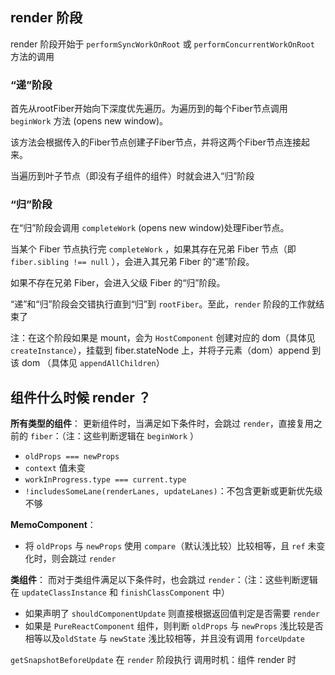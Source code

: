 ## render 阶段
render 阶段开始于 `performSyncWorkOnRoot` 或 `performConcurrentWorkOnRoot` 方法的调用

### **“递”阶段**
首先从rootFiber开始向下深度优先遍历。为遍历到的每个Fiber节点调用 `beginWork` 方法 (opens new window)。

该方法会根据传入的Fiber节点创建子Fiber节点，并将这两个Fiber节点连接起来。

当遍历到叶子节点（即没有子组件的组件）时就会进入“归”阶段

### **“归”阶段**
在“归”阶段会调用 `completeWork` (opens new window)处理Fiber节点。

当某个 Fiber 节点执行完 `completeWork` ，如果其存在兄弟 Fiber 节点（即 `fiber.sibling !== null` ），会进入其兄弟 Fiber 的“递”阶段。

如果不存在兄弟 Fiber，会进入父级 Fiber 的“归”阶段。

“递”和“归”阶段会交错执行直到“归”到 `rootFiber`。至此，`render` 阶段的工作就结束了

注：在这个阶段如果是 mount，会为 `HostComponent` 创建对应的 dom（具体见 `createInstance`），挂载到 fiber.stateNode 上，并将子元素（dom）append 到该 dom （具体见 `appendAllChildren`）

## 组件什么时候 render ？
**所有类型的组件**：
更新组件时，当满足如下条件时，会跳过 `render`，直接复用之前的 `fiber`：（注：这些判断逻辑在 `beginWork` ）

- `oldProps === newProps`
- `context` 值未变
- `workInProgress.type === current.type`
- `!includesSomeLane(renderLanes, updateLanes)`：不包含更新或更新优先级不够

**MemoComponent**：
- 将 `oldProps` 与 `newProps` 使用 `compare`（默认浅比较）比较相等，且 `ref` 未变化时，则会跳过 `render`

**类组件**：
而对于类组件满足以下条件时，也会跳过 `render`：（注：这些判断逻辑在 `updateClassInstance` 和 `finishClassComponent` 中）
- 如果声明了 `shouldComponentUpdate` 则直接根据返回值判定是否需要 `render`
- 如果是 `PureReactComponent` 组件，则判断 `oldProps` 与 `newProps` 浅比较是否相等以及`oldState` 与 `newState` 浅比较相等，并且没有调用 `forceUpdate`


`getSnapshotBeforeUpdate` 在 `render` 阶段执行
调用时机：组件 render 时
